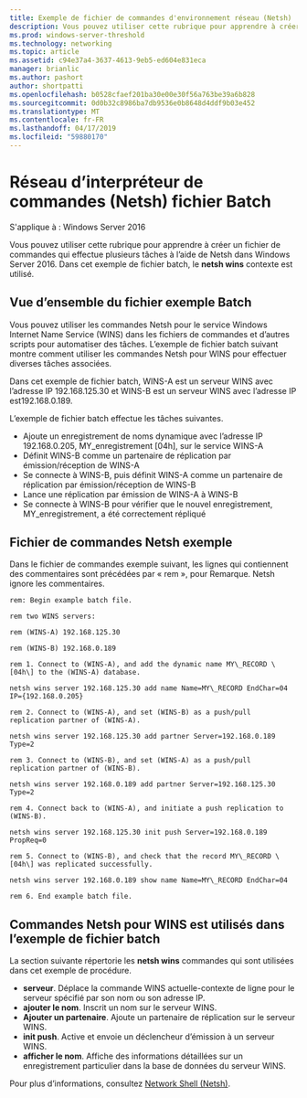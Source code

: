 ```yaml
---
title: Exemple de fichier de commandes d'environnement réseau (Netsh)
description: Vous pouvez utiliser cette rubrique pour apprendre à créer un fichier de commandes qui effectue plusieurs tâches à l’aide de Netsh dans Windows Server 2016.
ms.prod: windows-server-threshold
ms.technology: networking
ms.topic: article
ms.assetid: c94e37a4-3637-4613-9eb5-ed604e831eca
manager: brianlic
ms.author: pashort
author: shortpatti
ms.openlocfilehash: b0528cfaef201ba30e00e30f56a763be39a6b828
ms.sourcegitcommit: 0d0b32c8986ba7db9536e0b8648d4ddf9b03e452
ms.translationtype: MT
ms.contentlocale: fr-FR
ms.lasthandoff: 04/17/2019
ms.locfileid: "59880170"
---
```

# <a name="network-shell-netsh-example-batch-file"></a>Réseau d’interpréteur de commandes \(Netsh\) fichier Batch

S'applique à : Windows Server 2016

Vous pouvez utiliser cette rubrique pour apprendre à créer un fichier de commandes qui effectue plusieurs tâches à l’aide de Netsh dans Windows Server 2016. Dans cet exemple de fichier batch, le **netsh wins** contexte est utilisé.

## <a name="example-batch-file-overview"></a>Vue d’ensemble du fichier exemple Batch

Vous pouvez utiliser les commandes Netsh pour le service Windows Internet Name Service \(WINS\) dans les fichiers de commandes et d’autres scripts pour automatiser des tâches. L’exemple de fichier batch suivant montre comment utiliser les commandes Netsh pour WINS pour effectuer diverses tâches associées.

Dans cet exemple de fichier batch, WINS\-A est un serveur WINS avec l’adresse IP 192.168.125.30 et WINS\-B est un serveur WINS avec l’adresse IP est192.168.0.189.

L’exemple de fichier batch effectue les tâches suivantes.

- Ajoute un enregistrement de noms dynamique avec l’adresse IP 192.168.0.205, MY\_enregistrement \[04h\], sur le service WINS\-A
- Définit WINS\-B comme un partenaire de réplication par émission/réception de WINS\-A
- Se connecte à WINS\-B, puis définit WINS\-A comme un partenaire de réplication par émission/réception de WINS\-B
- Lance une réplication par émission de WINS\-A à WINS\-B
- Se connecte à WINS\-B pour vérifier que le nouvel enregistrement, MY\_enregistrement, a été correctement répliqué

## <a name="netsh-example-batch-file"></a>Fichier de commandes Netsh exemple

Dans le fichier de commandes exemple suivant, les lignes qui contiennent des commentaires sont précédées par « rem », pour Remarque. Netsh ignore les commentaires.

    rem: Begin example batch file.
    
    rem two WINS servers:
    
    rem (WINS-A) 192.168.125.30
    
    rem (WINS-B) 192.168.0.189
    
    rem 1. Connect to (WINS-A), and add the dynamic name MY\_RECORD \[04h\] to the (WINS-A) database.
    
    netsh wins server 192.168.125.30 add name Name=MY\_RECORD EndChar=04 IP={192.168.0.205}
    
    rem 2. Connect to (WINS-A), and set (WINS-B) as a push/pull replication partner of (WINS-A).
    
    netsh wins server 192.168.125.30 add partner Server=192.168.0.189 Type=2
    
    rem 3. Connect to (WINS-B), and set (WINS-A) as a push/pull replication partner of (WINS-B).
    
    netsh wins server 192.168.0.189 add partner Server=192.168.125.30 Type=2
    
    rem 4. Connect back to (WINS-A), and initiate a push replication to (WINS-B).
    
    netsh wins server 192.168.125.30 init push Server=192.168.0.189 PropReq=0
    
    rem 5. Connect to (WINS-B), and check that the record MY\_RECORD \[04h\] was replicated successfully.
    
    netsh wins server 192.168.0.189 show name Name=MY\_RECORD EndChar=04
    
    rem 6. End example batch file.

## <a name="netsh-wins-commands-used-in-the-example-batch-file"></a>Commandes Netsh pour WINS est utilisés dans l’exemple de fichier batch

La section suivante répertorie les **netsh wins** commandes qui sont utilisées dans cet exemple de procédure.

- **serveur**. Déplace la commande WINS actuelle\-contexte de ligne pour le serveur spécifié par son nom ou son adresse IP.
- **ajouter le nom**. Inscrit un nom sur le serveur WINS.
- **Ajouter un partenaire**. Ajoute un partenaire de réplication sur le serveur WINS.
- **init push**. Active et envoie un déclencheur d’émission à un serveur WINS.
- **afficher le nom**. Affiche des informations détaillées sur un enregistrement particulier dans la base de données du serveur WINS.  

Pour plus d’informations, consultez [Network Shell (Netsh)](netsh.md).
